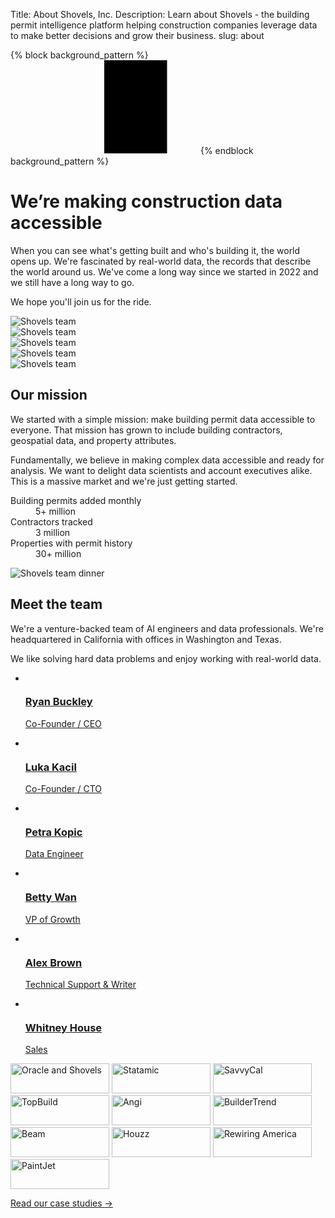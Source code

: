 Title: About Shovels, Inc.
Description: Learn about Shovels - the building permit intelligence platform helping construction companies leverage data to make better decisions and grow their business.
slug: about

{% block background_pattern %}
<svg class="absolute inset-0 -z-10 size-full stroke-gray-200 [mask-image:radial-gradient(100%_100%_at_top_right,white,transparent)]" aria-hidden="true">
  <defs>
    <pattern id="83fd4e5a-9d52-42fc-97b6-718e5d7ee527" width="200" height="200" x="50%" y="-1" patternUnits="userSpaceOnUse">
      <path d="M100 200V.5M.5 .5H200" fill="none" />
    </pattern>
  </defs>
  <svg x="50%" y="-1" class="overflow-visible fill-gray-50">
    <path d="M-100.5 0h201v201h-201Z M699.5 0h201v201h-201Z M499.5 400h201v201h-201Z M-300.5 600h201v201h-201Z" stroke-width="0" />
  </svg>
  <rect width="100%" height="100%" stroke-width="0" fill="url(#83fd4e5a-9d52-42fc-97b6-718e5d7ee527)" />
</svg>
{% endblock background_pattern %}

<div class="overflow-hidden">
  <div class="mx-auto max-w-7xl px-6 pb-32 pt-36 sm:pt-60 lg:px-8 lg:pt-32">
    <div class="mx-auto max-w-2xl gap-x-14 lg:mx-0 lg:flex lg:max-w-none lg:items-center">
      <div class="relative w-full lg:max-w-xl lg:shrink-0 xl:max-w-2xl">
        <h1 class="text-pretty text-5xl font-semibold tracking-tight text-gray-900 sm:text-7xl">We’re making construction data accessible</h1>
        <p class="mt-8 text-pretty text-lg font-medium text-gray-500 sm:max-w-md sm:text-xl/8 lg:max-w-none">When you can see what's getting built and who's building it, the world opens up. We're fascinated by real-world data, the records that describe the world around us. We've come a long way since we started in 2022 and we still have a long way to go.</p>
        <p class="mt-8 text-pretty text-lg font-medium text-gray-500 sm:max-w-md sm:text-xl/8 lg:max-w-none">We hope you'll join us for the ride.</p>
      </div>
      <div class="mt-14 flex justify-end gap-8 sm:-mt-44 sm:justify-start sm:pl-20 lg:mt-0 lg:pl-0">
        <div class="ml-auto w-44 flex-none space-y-8 pt-32 sm:ml-0 sm:pt-80 lg:order-last lg:pt-36 xl:order-none xl:pt-80">
          <div class="relative">
            <img src="{static}/images/about1.png" alt="Shovels team" class="aspect-[2/3] w-full rounded-xl bg-gray-900/5 object-cover shadow-lg">
            <div class="pointer-events-none absolute inset-0 rounded-xl ring-1 ring-inset ring-gray-900/10"></div>
          </div>
        </div>
        <div class="mr-auto w-44 flex-none space-y-8 sm:mr-0 sm:pt-52 lg:pt-36">
          <div class="relative">
            <img src="{static}/images/about2.png" alt="Shovels team" class="aspect-[2/3] w-full rounded-xl bg-gray-900/5 object-cover shadow-lg">
            <div class="pointer-events-none absolute inset-0 rounded-xl ring-1 ring-inset ring-gray-900/10"></div>
          </div>
          <div class="relative">
            <img src="{static}/images/about3.png" alt="Shovels team" class="aspect-[2/3] w-full rounded-xl bg-gray-900/5 object-cover shadow-lg">
            <div class="pointer-events-none absolute inset-0 rounded-xl ring-1 ring-inset ring-gray-900/10"></div>
          </div>
        </div>
        <div class="w-44 flex-none space-y-8 pt-32 sm:pt-0">
          <div class="relative">
            <img src="{static}/images/about4.png" alt="Shovels team" class="aspect-[2/3] w-full rounded-xl bg-gray-900/5 object-cover shadow-lg">
            <div class="pointer-events-none absolute inset-0 rounded-xl ring-1 ring-inset ring-gray-900/10"></div>
          </div>
          <div class="relative">
            <img src="{static}/images/about5.png" alt="Shovels team" class="aspect-[2/3] w-full rounded-xl bg-gray-900/5 object-cover shadow-lg">
            <div class="pointer-events-none absolute inset-0 rounded-xl ring-1 ring-inset ring-gray-900/10"></div>
          </div>
        </div>
      </div>
    </div>
  </div>
</div>
<div class="mx-auto -mt-12 max-w-7xl px-6 sm:mt-0 lg:px-8 xl:-mt-8">
  <div class="mx-auto max-w-2xl lg:mx-0 lg:max-w-none">
    <h2 class="text-pretty text-4xl font-semibold tracking-tight text-gray-900 sm:text-5xl">Our mission</h2>
    <div class="mt-6 flex flex-col gap-x-8 gap-y-20 lg:flex-row">
      <div class="lg:w-full lg:max-w-2xl lg:flex-auto">
        <p class="text-xl/8 text-gray-600">We started with a simple mission: make building permit data accessible to everyone. That mission has grown to include building contractors, geospatial data, and property attributes.</p>
        <p class="mt-10 max-w-xl text-base/7 text-gray-700">Fundamentally, we believe in making complex data accessible and ready for analysis. We want to delight data scientists and account executives alike. This is a massive market and we're just getting started.</p>
      </div>
      <div class="lg:flex lg:flex-auto lg:justify-center">
        <dl class="w-64 space-y-8 xl:w-80">
          <div class="flex flex-col-reverse gap-y-4">
            <dt class="text-base/7 text-gray-600">Building permits added monthly</dt>
            <dd class="text-5xl font-semibold tracking-tight text-gray-900">5+ million</dd>
          </div>
          <div class="flex flex-col-reverse gap-y-4">
            <dt class="text-base/7 text-gray-600">Contractors tracked</dt>
            <dd class="text-5xl font-semibold tracking-tight text-gray-900">3 million</dd>
          </div>
          <div class="flex flex-col-reverse gap-y-4">
            <dt class="text-base/7 text-gray-600">Properties with permit history</dt>
            <dd class="text-5xl font-semibold tracking-tight text-gray-900">30+ million</dd>
          </div>
        </dl>
      </div>
    </div>
  </div>
</div>
<div class="mt-32 sm:mt-40 xl:mx-auto xl:max-w-7xl xl:px-8">
  <img src="{static}/images/about6.png" alt="Shovels team dinner" class="aspect-[5/2] w-full object-cover xl:rounded-3xl">
</div>
<div class="bg-white py-24 sm:py-32">
  <div class="mx-auto grid max-w-7xl gap-20 px-6 lg:px-8 xl:grid-cols-3">
    <div class="max-w-xl">
      <h2 class="text-pretty text-4xl font-semibold tracking-tight text-gray-900 sm:text-5xl">Meet the team</h2>
      <p class="mt-6 text-xl/8 text-gray-600">We're a venture-backed team of AI engineers and data professionals. We're headquartered in California with offices in Washington and Texas.</p>
      <p class="mt-6 text-xl/8 text-gray-600">We like solving hard data problems and enjoy working with real-world data.</p>
    </div>
    <ul role="list" class="grid gap-x-8 gap-y-12 sm:grid-cols-2 sm:gap-y-16 xl:col-span-2">
      <li>
        <a href="https://www.linkedin.com/in/rbuckley/" target="_blank">
          <div class="flex items-center gap-x-6">
            <img class="size-16 rounded-full" src="theme/images/team/ryan.svg" alt="">
            <div>
              <h3 class="text-lg/7 font-semibold tracking-tight text-gray-900">Ryan Buckley</h3>
              <p class="text-base/6 font-semibold text-shovels-primary">Co-Founder / CEO</p>
            </div>
          </div>
        </a>
      </li>
      <li>
        <a href="https://www.linkedin.com/in/lknix/" target="_blank">
          <div class="flex items-center gap-x-6">
            <img class="size-16 rounded-full" src="theme/images/team/luka.svg" alt="">
            <div>
              <h3 class="text-lg/7 font-semibold tracking-tight text-gray-900">Luka Kacil</h3>
              <p class="text-base/6 font-semibold text-shovels-primary">Co-Founder / CTO</p>
            </div>
          </div>
        </a>
      </li> 
      <li>
        <a href="https://www.linkedin.com/in/petra-kopic/" target="_blank">
          <div class="flex items-center gap-x-6">
          <img class="size-16 rounded-full" src="theme/images/team/petra.svg" alt="">
          <div>
            <h3 class="text-lg/7 font-semibold tracking-tight text-gray-900">Petra Kopic</h3>
            <p class="text-base/6 font-semibold text-shovels-primary">Data Engineer</p>
            </div>
          </div>
        </a>
      </li>
      <li>
        <a href="https://www.linkedin.com/in/bettywan7/" target="_blank">
          <div class="flex items-center gap-x-6">
          <img class="size-16 rounded-full" src="theme/images/team/betty.svg" alt="">
          <div>
            <h3 class="text-lg/7 font-semibold tracking-tight text-gray-900">Betty Wan</h3>
            <p class="text-base/6 font-semibold text-shovels-primary">VP of Growth</p>
            </div>
          </div>
        </a>
      </li>
      <li>
        <a href="https://www.linkedin.com/in/alex-brown-9a4b0b19a/" target="_blank">
          <div class="flex items-center gap-x-6">
            <img class="size-16 rounded-full" src="theme/images/team/alex.svg" alt="">
            <div>
              <h3 class="text-lg/7 font-semibold tracking-tight text-gray-900">Alex Brown</h3>
              <p class="text-base/6 font-semibold text-shovels-primary">Technical Support & Writer</p>
            </div>
          </div>
        </a>
      </li>
      <li>
        <a href="https://www.linkedin.com/in/whitney-house/" target="_blank">
          <div class="flex items-center gap-x-6">
            <img class="size-16 rounded-full" src="theme/images/team/whitney.svg" alt="">
            <div>
              <h3 class="text-lg/7 font-semibold tracking-tight text-gray-900">Whitney House</h3>
              <p class="text-base/6 font-semibold text-shovels-primary">Sales</p>
            </div>
          </div>
        </a>
      </li>
    </ul>
  </div>
</div>
<div class="bg-white py-12 sm:py-16">
  <div class="mx-auto max-w-7xl px-6 lg:px-8">
    <div class="mx-auto grid max-w-lg grid-cols-4 items-center gap-x-8 gap-y-12 sm:max-w-xl sm:grid-cols-6 sm:gap-x-10 sm:gap-y-14 lg:mx-0 lg:max-w-none lg:grid-cols-5">
      <img class="col-span-2 max-h-12 w-full object-contain lg:col-span-1" src="theme/images/home/oracle.svg" alt="Oracle and Shovels" width="158" height="48">
      <img class="col-span-2 col-start-2 max-h-12 w-full object-contain sm:col-start-auto lg:col-span-1" src="theme/images/home/pearl.png" alt="Statamic" width="158" height="48">
      <img class="col-span-2 max-h-12 w-full object-contain sm:col-start-2 lg:col-span-1" src="theme/images/home/schneider.svg" alt="SavvyCal" width="158" height="48">
      <img class="col-span-2 max-h-12 w-full object-contain lg:col-span-1" src="theme/images/home/topbuild.svg" alt="TopBuild" width="158" height="48">
      <img class="col-span-2 col-start-2 max-h-12 w-full object-contain sm:col-start-auto lg:col-span-1" src="theme/images/home/angi.svg" alt="Angi" width="158" height="48">
      <img class="col-span-2 max-h-12 w-full object-contain lg:col-span-1" src="theme/images/home/buildertrend.png" alt="BuilderTrend" width="158" height="48">
      <img class="col-span-2 max-h-12 w-full object-contain lg:col-span-1" src="theme/images/home/beam.svg" alt="Beam" width="158" height="48">
      <img class="col-span-2 max-h-12 w-full object-contain sm:col-start-2 lg:col-span-1" src="theme/images/home/houzz.svg" alt="Houzz" width="158" height="48">
      <img class="col-span-2 col-start-2 max-h-12 w-full object-contain sm:col-start-auto lg:col-span-1" src="theme/images/home/rewiring.png" alt="Rewiring America" width="158" height="48">
      <img class="col-span-2 col-start-2 max-h-12 w-full object-contain sm:col-start-auto lg:col-span-1" src="theme/images/home/paintjet.png" alt="PaintJet" width="158" height="48">
    </div>
    <div class="mt-16 flex justify-center">
      <p class="relative rounded-full bg-gray-50 px-4 py-1.5 text-sm/6 text-gray-600 ring-1 ring-inset ring-gray-900/5">
        <a href="{{ SITEURL }}/blog/?category=Case%20Study" class="font-semibold text-shovels-primary"><span class="absolute inset-0" aria-hidden="true"></span> Read our case studies <span aria-hidden="true">&rarr;</span></a>
      </p>
    </div>
  </div>
</div>
